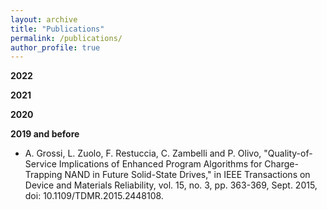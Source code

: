 ```yaml
---
layout: archive
title: "Publications"
permalink: /publications/
author_profile: true
---
```


**2022**

**2021**

**2020**

**2019 and before**

- A. Grossi, L. Zuolo, F. Restuccia, C. Zambelli and P. Olivo, "Quality-of-Service Implications of Enhanced Program Algorithms for Charge-Trapping NAND in Future Solid-State Drives," in IEEE Transactions on Device and Materials Reliability, vol. 15, no. 3, pp. 363-369, Sept. 2015, doi: 10.1109/TDMR.2015.2448108.






















<!-- {% if author.googlescholar %}
  You can also find my articles on <u><a href="{{author.googlescholar}}">my Google Scholar profile</a>.</u>
{% endif %}

{% include base_path %}

{% for post in site.publications reversed %}
  {% include archive-single.html %}
{% endfor %} -->
